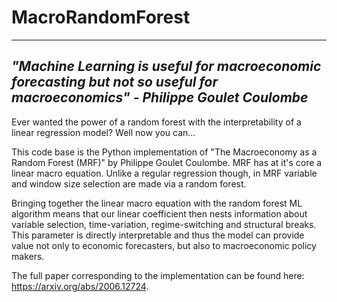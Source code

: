 # MacroRandomForest


---------------------------------------------------------------------------------------------------------------------------------
*"Machine Learning is useful for macroeconomic forecasting but not so useful for macroeconomics" - Philippe Goulet Coulombe*
---------------------------------------------------------------------------------------------------------------------------------

Ever wanted the power of a random forest with the interpretability of a linear regression model? Well now you can...

This code base is the Python implementation of "The Macroeconomy as a Random Forest (MRF)" by Philippe Goulet Coulombe. MRF has at it's core a linear macro equation. Unlike a regular regression though, in MRF variable and window size selection are made via a random forest. 

Bringing together the linear macro equation with the random forest ML algorithm means that our linear coefficient then nests information about variable selection, time-variation, regime-switching and structural breaks. This parameter is directly interpretable and thus the model can provide value not only to economic forecasters, but also to macroeconomic policy makers.


The full paper corresponding to the implementation can be found here: https://arxiv.org/abs/2006.12724. 
